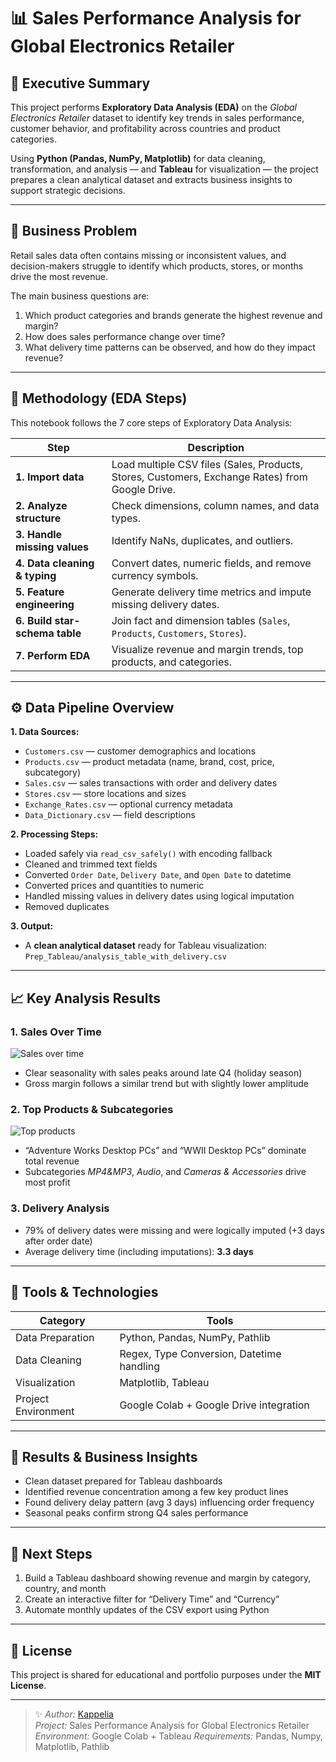 # 📊 Sales Performance Analysis for Global Electronics Retailer

## 🧭 Executive Summary
This project performs **Exploratory Data Analysis (EDA)** on the *Global Electronics Retailer* dataset to identify key trends in sales performance, customer behavior, and profitability across countries and product categories.  

Using **Python (Pandas, NumPy, Matplotlib)** for data cleaning, transformation, and analysis — and **Tableau** for visualization — the project prepares a clean analytical dataset and extracts business insights to support strategic decisions.

---

## 🧩 Business Problem
Retail sales data often contains missing or inconsistent values, and decision-makers struggle to identify which products, stores, or months drive the most revenue.  

The main business questions are:
1. Which product categories and brands generate the highest revenue and margin?
2. How does sales performance change over time?
3. What delivery time patterns can be observed, and how do they impact revenue?

---

## 🧠 Methodology (EDA Steps)
This notebook follows the 7 core steps of Exploratory Data Analysis:

| Step | Description |
|------|--------------|
| **1. Import data** | Load multiple CSV files (Sales, Products, Stores, Customers, Exchange Rates) from Google Drive. |
| **2. Analyze structure** | Check dimensions, column names, and data types. |
| **3. Handle missing values** | Identify NaNs, duplicates, and outliers. |
| **4. Data cleaning & typing** | Convert dates, numeric fields, and remove currency symbols. |
| **5. Feature engineering** | Generate delivery time metrics and impute missing delivery dates. |
| **6. Build star-schema table** | Join fact and dimension tables (`Sales`, `Products`, `Customers`, `Stores`). |
| **7. Perform EDA** | Visualize revenue and margin trends, top products, and categories. |

---

## ⚙️ Data Pipeline Overview
**1. Data Sources:**
- `Customers.csv` — customer demographics and locations  
- `Products.csv` — product metadata (name, brand, cost, price, subcategory)  
- `Sales.csv` — sales transactions with order and delivery dates  
- `Stores.csv` — store locations and sizes  
- `Exchange_Rates.csv` — optional currency metadata  
- `Data_Dictionary.csv` — field descriptions  

**2. Processing Steps:**
- Loaded safely via `read_csv_safely()` with encoding fallback  
- Cleaned and trimmed text fields  
- Converted `Order Date`, `Delivery Date`, and `Open Date` to datetime  
- Converted prices and quantities to numeric  
- Handled missing values in delivery dates using logical imputation  
- Removed duplicates  

**3. Output:**
- A **clean analytical dataset** ready for Tableau visualization:  
  `Prep_Tableau/analysis_table_with_delivery.csv`

---

## 📈 Key Analysis Results
### 1. Sales Over Time
![Sales over time](images/sales_over_time.png)

- Clear seasonality with sales peaks around late Q4 (holiday season)
- Gross margin follows a similar trend but with slightly lower amplitude

### 2. Top Products & Subcategories
![Top products](images/top_products.png)

- “Adventure Works Desktop PCs” and “WWII Desktop PCs” dominate total revenue  
- Subcategories *MP4&MP3*, *Audio*, and *Cameras & Accessories* drive most profit

### 3. Delivery Analysis
- 79% of delivery dates were missing and were logically imputed (+3 days after order date)
- Average delivery time (including imputations): **3.3 days**

---

## 🧮 Tools & Technologies
| Category | Tools |
|-----------|-------|
| Data Preparation | Python, Pandas, NumPy, Pathlib |
| Data Cleaning | Regex, Type Conversion, Datetime handling |
| Visualization | Matplotlib, Tableau |
| Project Environment | Google Colab + Google Drive integration |

---

## 🏁 Results & Business Insights
- Clean dataset prepared for Tableau dashboards  
- Identified revenue concentration among a few key product lines  
- Found delivery delay pattern (avg 3 days) influencing order frequency  
- Seasonal peaks confirm strong Q4 sales performance  

---

## 🚀 Next Steps
1. Build a Tableau dashboard showing revenue and margin by category, country, and month  
2. Create an interactive filter for “Delivery Time” and “Currency”  
3. Automate monthly updates of the CSV export using Python  

---

## 🧾 License
This project is shared for educational and portfolio purposes under the **MIT License**.

---

> ✨ *Author:* [Kappelia](https://github.com/Kappelia)  
> *Project:* Sales Performance Analysis for Global Electronics Retailer  
> *Environment:* Google Colab + Tableau
> *Requirements:* Pandas, Numpy, Matplotlib, Pathlib

